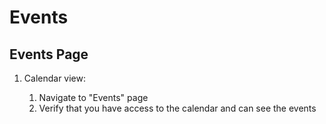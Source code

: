 # Events

## Events Page

1. Calendar view:

   1. Navigate to "Events" page
   2. Verify that you have access to the calendar and can see the events
